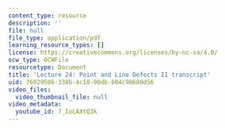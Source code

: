 ```yaml
---
content_type: resource
description: ''
file: null
file_type: application/pdf
learning_resource_types: []
license: https://creativecommons.org/licenses/by-nc-sa/4.0/
ocw_type: OCWFile
resourcetype: Document
title: 'Lecture 24: Point and Line Defects II transcript'
uid: 76029506-338b-4c18-90db-b04c90680d56
video_files:
  video_thumbnail_file: null
video_metadata:
  youtube_id: 7_IoLAXtQ3k
---
```

